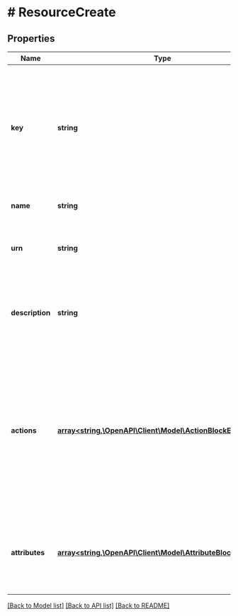 # # ResourceCreate

## Properties

Name | Type | Description | Notes
------------ | ------------- | ------------- | -------------
**key** | **string** | A URL-friendly name of the resource (i.e: slug). You will be able to query later using this key instead of the id (UUID) of the resource. |
**name** | **string** | The name of the resource |
**urn** | **string** | The [URN](https://en.wikipedia.org/wiki/Uniform_Resource_Name) (Uniform Resource Name) of the resource | [optional]
**description** | **string** | An optional longer description of what this resource respresents in your system | [optional]
**actions** | [**array<string,\OpenAPI\Client\Model\ActionBlockEditable>**](ActionBlockEditable.md) | A actions definition block, typically contained within a resource type definition block.         The actions represents the ways you can interact with a protected resource. |
**attributes** | [**array<string,\OpenAPI\Client\Model\AttributeBlockEditable>**](AttributeBlockEditable.md) | Attributes that each resource of this type defines, and can be used in your ABAC policies. | [optional]

[[Back to Model list]](../../README.md#models) [[Back to API list]](../../README.md#endpoints) [[Back to README]](../../README.md)
